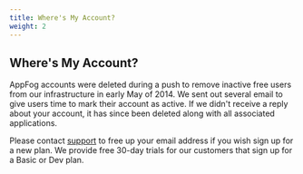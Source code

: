 ```yaml
---
title: Where's My Account?
weight: 2
---
```


## Where's My Account?

AppFog accounts were deleted during a push to remove inactive free users from our infrastructure in early May of 2014. We sent out several email to give users time to mark their account as active. If we didn't receive a reply about your account, it has since been deleted along with all associated applications.

Please contact [support](http://support@appfog.com) to free up your email address if you wish sign up for a new plan. We provide free 30-day trials for our customers that sign up for a Basic or Dev plan.
